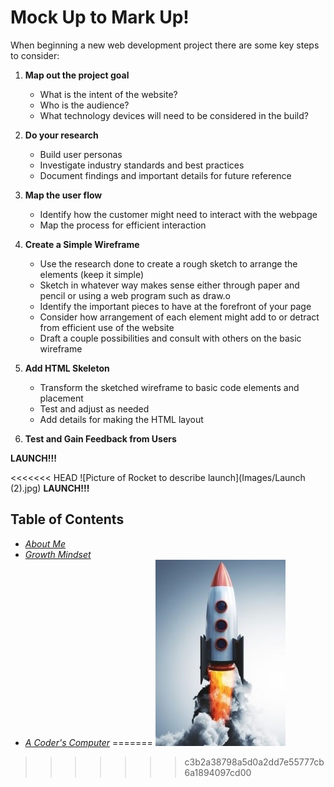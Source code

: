 # Mock Up to Mark Up!
When beginning a new web development project there are some key steps to consider:

1. **Map out the project goal**
    * What is the intent of the website?
    * Who is the audience?
    * What technology devices will need to be considered in the build?

2. **Do your research**
    * Build user personas
    * Investigate industry standards and best practices
    * Document findings and important details for future reference

3. **Map the user flow**
    * Identify how the customer might need to interact with the webpage
    * Map the process for efficient interaction

4. **Create a Simple Wireframe**
    * Use the research done to create a rough sketch to arrange the elements (keep it simple)
    * Sketch in whatever way makes sense either through paper and pencil or using a web program such as draw.o
    * Identify the important pieces to have at the forefront of your page
    * Consider how arrangement of each element might add to or detract from efficient use of the website
    * Draft a couple possibilities and consult with others on the basic wireframe

5. **Add HTML Skeleton**
    * Transform the sketched wireframe to basic code elements and placement
    * Test and adjust as needed
    * Add details for making the HTML layout

6. **Test and Gain Feedback from Users**


**LAUNCH!!!**

<<<<<<< HEAD
![Picture of Rocket to describe launch](Images/Launch (2).jpg)
**LAUNCH!!!**

## Table of Contents ##
* [*About Me*](README.md)
* [*Growth Mindset*](GrowthMindset.md)
* [*A Coder's Computer*](coders_computer.md)
=======
![Picture of Rocket to describe launch](Images/Launch.jpg)
>>>>>>> c3b2a38798a5d0a2dd7e55777cb6a1894097cd00

